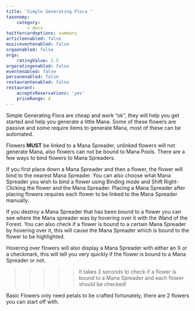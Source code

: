 ```yaml
---
title: 'Simple Generating Flora '
taxonomy:
    category:
        - docs
twittercardoptions: summary
articleenabled: false
musiceventenabled: false
orgaenabled: false
orga:
    ratingValue: 2.5
orgaratingenabled: false
eventenabled: false
personenabled: false
restaurantenabled: false
restaurant:
    acceptsReservations: 'yes'
    priceRange: $
---
```


Simple Generating Flora are cheap and work “ok”, they will help you get started and help you generate a little Mana. Some of these flowers are passive and some require items to generate Mana, most of these can be automated.

Flowers **MUST** be linked to a Mana Spreader, unlinked flowers will not generate Mana, also flowers can not be bound to Mana Pools. There are a few ways to bind flowers to Mana Spreaders. 

If you first place down a Mana Spreader and then a flower, the flower will bind to the nearest Mana Spreader. You can also choose what Mana Spreader you wish to bind a flower using Binding mode and Shift Right-Clicking the flower and the Mana Spreader. Placing a Mana Spreader after placing flowers requires each flower to be linked to the Mana Spreader manually.

If you destroy a Mana Spreader that has been bound to a flower you can see where the Mana spreader was by hovering over it with the Wand of the Forest. You can also check if a flower is bound to a certain Mana Spreader by hovering over it, this will cause the Mana Spreader which is bound to the flower to be highlighted.

Hovering over flowers will also display a Mana Spreader with either an X or a checkmark, this will tell you very quickly if the flower is bound to a Mana Spreader or not.

>>>>> It takes 2 seconds to check if a flower is bound to a Mana Spreader and each flower should be checked!

Basic Flowers only need petals to be crafted fortunately, there are 2 flowers you can start off with.
